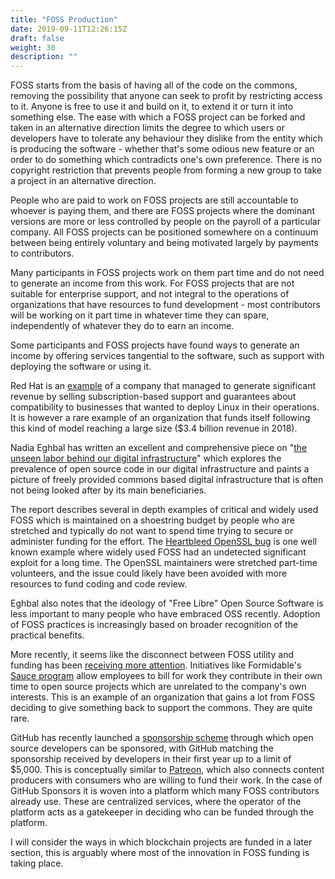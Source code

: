 ```yaml
---
title: "FOSS Production"
date: 2019-09-11T12:26:15Z
draft: false
weight: 30
description: ""
---
```


FOSS starts from the basis of having all of the code on the commons, removing the possibility that anyone can seek to profit by restricting access to it. Anyone is free to use it and build on it, to extend it or turn it into something else. The ease with which a FOSS project can be forked and taken in an alternative direction limits the degree to which users or developers have to tolerate any behaviour they dislike from the entity which is producing the software - whether that's some odious new feature or an order to do something which contradicts one's own preference. There is no copyright restriction that prevents people from forming a new group to take a project in an alternative direction.

People who are paid to work on FOSS projects are still accountable to whoever is paying them, and there are FOSS projects where the dominant versions are more or less controlled by people on the payroll of a particular company. All FOSS projects can be positioned somewhere on a continuum between being entirely voluntary and being motivated largely by payments to contributors.

Many participants in FOSS projects work on them part time and do not need to generate an income from this work. For FOSS projects that are not suitable for enterprise support, and not integral to the operations of organizations that have resources to fund development - most contributors will be working on it part time in whatever time they can spare, independently of whatever they do to earn an income. 

Some participants and FOSS projects have found ways to generate an income by offering services tangential to the software, such as support with deploying the software or using it. 

Red Hat is an [example](https://www.wired.com/2012/03/red-hat/) of a company that managed to generate significant revenue by selling subscription-based support and guarantees about compatibility to businesses that wanted to deploy Linux in their operations. It is however a rare example of an organization that funds itself following this kind of model reaching a large size ($3.4 billion revenue in 2018).

Nadia Eghbal has written an excellent and comprehensive piece on "[the unseen labor behind our digital infrastructure](https://www.fordfoundation.org/about/library/reports-and-studies/roads-and-bridges-the-unseen-labor-behind-our-digital-infrastructure)" which explores the prevalence of open source code in our digital infrastructure and paints a picture of freely provided commons based digital infrastructure that is often not being looked after by its main beneficiaries.  

The report describes several in depth examples of critical and widely used FOSS which is maintained on a shoestring budget by people who are stretched and typically do not want to spend time trying to secure or administer funding for the effort. The [Heartbleed OpenSSL bug](http://heartbleed.com/) is one well known example where widely used FOSS had an undetected significant exploit for a long time. The OpenSSL maintainers were stretched part-time volunteers, and the issue could likely have been avoided with more resources to fund coding and code review. 

Eghbal also notes that the ideology of "Free Libre" Open Source Software is less important to many people who have embraced OSS recently. Adoption of FOSS practices is increasingly based on broader recognition of the practical benefits.

More recently, it seems like the disconnect between FOSS utility and funding has been [receiving more attention](https://www.vice.com/en_us/article/43zak3/the-internet-was-built-on-the-free-labor-of-open-source-developers-is-that-sustainable). Initiatives like Formidable's [Sauce program](https://www.formidable.com/blog/2019/sauce-program/) allow employees to bill for work they contribute in their own time to open source projects which are unrelated to the company's own interests. This is an example of an organization that gains a lot from FOSS deciding to give something back to support the commons. They are quite rare.

GitHub has recently launched a [sponsorship scheme](https://github.com/sponsors) through which open source developers can be sponsored, with GitHub matching the sponsorship received by developers in their first year up to a limit of $5,000. This is conceptually similar to [Patreon](https://www.patreon.com/), which also connects content producers with consumers who are willing to fund their work. In the case of GitHub Sponsors it is woven into a platform which many FOSS contributors already use. These are centralized services, where the operator of the platform acts as a gatekeeper in deciding who can be funded through the platform. 

I will consider the ways in which blockchain projects are funded in a later section, this is arguably where most of the innovation in FOSS funding is taking place.
